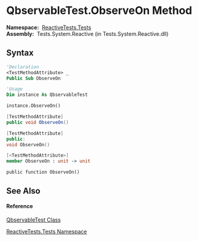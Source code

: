 # QbservableTest.ObserveOn Method

**Namespace:**  [ReactiveTests.Tests](ReactiveTests.Tests\ReactiveTests.Tests.md)  
**Assembly:**  Tests.System.Reactive (in Tests.System.Reactive.dll)

## Syntax

```vb
'Declaration
<TestMethodAttribute> _
Public Sub ObserveOn
```

```vb
'Usage
Dim instance As QbservableTest

instance.ObserveOn()
```

```csharp
[TestMethodAttribute]
public void ObserveOn()
```

```c++
[TestMethodAttribute]
public:
void ObserveOn()
```

```fsharp
[<TestMethodAttribute>]
member ObserveOn : unit -> unit 
```

```jscript
public function ObserveOn()
```

## See Also

#### Reference

[QbservableTest Class](QbservableTest\QbservableTest.md)

[ReactiveTests.Tests Namespace](ReactiveTests.Tests\ReactiveTests.Tests.md)




